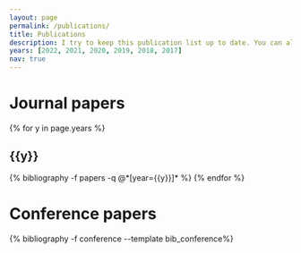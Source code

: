 ```yaml
---
layout: page
permalink: /publications/
title: Publications
description: I try to keep this publication list up to date. You can also get updates by following me on <a href="https://scholar.google.com/citations?user=obdR6FoAAAAJ&hl" target="_blank">Google Scholar</a> and <a href="https://www.researchgate.net/profile/Alan-Poulos" target="_blank">ResearchGate</a>.
years: [2022, 2021, 2020, 2019, 2018, 2017]
nav: true
---
```


<div class="publications">

<h1>Journal papers</h1>

{% for y in page.years %}
  <h2 class="year">{{y}}</h2>
  {% bibliography -f papers -q @*[year={{y}}]* %}
{% endfor %}

<h1>Conference papers</h1>

{% bibliography -f conference --template bib_conference%}

</div>